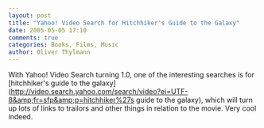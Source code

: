 ```yaml
---
layout: post
title: "Yahoo! Video Search for Hitchhiker's Guide to the Galaxy"
date: 2005-05-05 17:10
comments: true
categories: Books, Films, Music
author: Oliver Thylmann
---
```



With Yahoo! Video Search turning 1.0, one of the interesting searches is for [hitchhiker's guide to the galaxy](http://video.search.yahoo.com/search/video?ei=UTF-8&amp;fr=sfp&amp;p=hitchhiker%27s guide to the galaxy), which will turn up lots of links to trailors and other things in relation to the movie. Very cool indeed.


